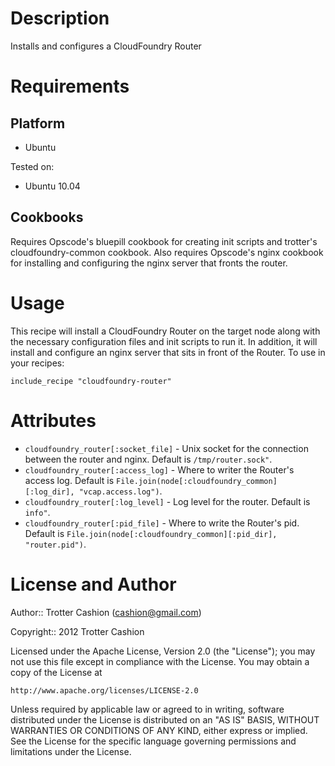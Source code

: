 Description
===========

Installs and configures a CloudFoundry Router

Requirements
============

Platform
--------

* Ubuntu

Tested on:

* Ubuntu 10.04

Cookbooks
---------

Requires Opscode's bluepill cookbook for creating init scripts and
trotter's cloudfoundry-common cookbook. Also requires Opscode's nginx
cookbook for installing and configuring the nginx server that fronts the
router.

Usage
=====

This recipe will install a CloudFoundry Router on the target node along
with the necessary configuration files and init scripts to run it. In
addition, it will install and configure an nginx server that sits in
front of the Router. To use in your recipes:

    include_recipe "cloudfoundry-router"

Attributes
==========

* `cloudfoundry_router[:socket_file]` - Unix socket for the connection between the router and nginx. Default is `/tmp/router.sock"`.
* `cloudfoundry_router[:access_log]` - Where to writer the Router's access log. Default is `File.join(node[:cloudfoundry_common][:log_dir], "vcap.access.log")`.
* `cloudfoundry_router[:log_level]` - Log level for the router. Default is `info"`.
* `cloudfoundry_router[:pid_file]` - Where to write the Router's pid. Default is `File.join(node[:cloudfoundry_common][:pid_dir], "router.pid")`.

License and Author
==================

Author:: Trotter Cashion (<cashion@gmail.com>)

Copyright:: 2012 Trotter Cashion

Licensed under the Apache License, Version 2.0 (the "License");
you may not use this file except in compliance with the License.
You may obtain a copy of the License at

    http://www.apache.org/licenses/LICENSE-2.0

Unless required by applicable law or agreed to in writing, software
distributed under the License is distributed on an "AS IS" BASIS,
WITHOUT WARRANTIES OR CONDITIONS OF ANY KIND, either express or implied.
See the License for the specific language governing permissions and
limitations under the License.
